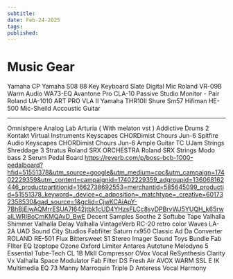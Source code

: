 ```yaml
---
subtitle:
date: Feb-24-2025
tags:
published: 
---
```


# Music Gear

Yamaha CP
Yamaha S08 88 Key Keyboard
Slate Digital Mic
Roland VR-09B
Warm Audio WA73-EQ
Avantone Pro CLA-10 Passive Studio Monitor - Pair
Roland UA-1010
ART PRO VLA II
Yamaha THR10II
Shure Sm57
Hifiman HE-500
Mic-Sheild
Accoustic Guitar

---

Omnishpere
Analog Lab Arturia ( With melaton vst )
Addictive Drums 2
Kontakt Virtual Instruments
Keyscapes
CHORDimist 
Chours Jun-6
Spitfire Audio
Keyscapes
CHORDimist
Chours Jun-6
Ample Guitar TC
UJam Strings
Shreddage 3 Stratus
Roland SRX ORCHESTRA
Roland SRX Strings
Modo bass 2
Serum
Pedal Board https://reverb.com/p/boss-bcb-1000-pedalboard?hfid=51551378&utm_source=google&utm_medium=cpc&utm_campaign=17402229359&utm_content=campaignid=17402229359_adgroupid=136068162446_productpartitionid=1662738692553=merchantid=585645099_productid=51551378_keyword=_device=c_adposition=_matchtype=_creative=601732358530&gad_source=1&gclid=CjwKCAiApY-7BhBjEiwAQMrrESUA7I642jtbk1cUD4YHzsFLCc8syDPBrvWJ5YUQH_k65rwalLWRIBoCmKMQAvD_BwE
Decent Samples
Soothe 2
Softube Tape
Valhalla Shimmer
Valhalla Delay
Valhalla VintageVerb
RC-20 retro color 
Waves LA-2A
UAD Sound City Studios
Fabfilter Saturn
rx950 Classic Ad Da Converter
ROLAND RE-501
Flux Bittersweet
S1 Stereo Imager
Sound Toys Bundle
Fab FIlter EQ
Izoptope Ozone
Oxford Limiter
Antares Autotune
Melodyne 5 Essential
Tube-Tech CL 1B MkII Compressor
OVox Vocal ReSynthesis
Clarity Vx
Valhalla Space Modulator
Fab Filter DS
Fresh Air
AVOX WARM
SSL E
IK Multimedia EQ 73
Manny Marroquin Triple D
Anteress Vocal Harmony